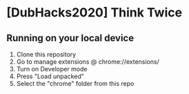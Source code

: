 # [DubHacks2020] Think Twice

## Running on your local device
1. Clone this repository
2. Go to manage extensions @ chrome://extensions/
3. Turn on Developer mode
4. Press "Load unpacked"
5. Select the "chrome" folder from this repo
